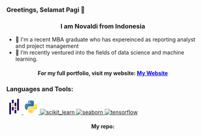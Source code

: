 ### Greetings, Selamat Pagi 👋

<!--
**envaldy/envaldy** is a ✨ _special_ ✨ repository because its `README.md` (this file) appears on your GitHub profile.

Here are some ideas to get you started:-->

<h3 align="center">I am Novaldi from Indonesia</h3>

- 🔭 I'm a recent MBA graduate who has expereinced as reporting analyst and project management
- 🌱 I’m recently ventured into the fields of data science and machine learning.

<h4 align="center">For my full portfolio, visit my website: <a href="https://envaldy.github.io/" style="color: blue;">My Website</a></h4>
<p></p>
<p></p>
<p align="left">
</p>

<h3 align="left">Languages and Tools:</h3>
<p align="left"> <a href="https://pandas.pydata.org/" target="_blank" rel="noreferrer"> <img src="https://raw.githubusercontent.com/devicons/devicon/2ae2a900d2f041da66e950e4d48052658d850630/icons/pandas/pandas-original.svg" alt="pandas" width="40" height="40"/> </a> <a href="https://www.python.org" target="_blank" rel="noreferrer"> <img src="https://raw.githubusercontent.com/devicons/devicon/master/icons/python/python-original.svg" alt="python" width="40" height="40"/> </a> <a href="https://scikit-learn.org/" target="_blank" rel="noreferrer"> <img src="https://upload.wikimedia.org/wikipedia/commons/0/05/Scikit_learn_logo_small.svg" alt="scikit_learn" width="40" height="40"/> </a> <a href="https://seaborn.pydata.org/" target="_blank" rel="noreferrer"> <img src="https://seaborn.pydata.org/_images/logo-mark-lightbg.svg" alt="seaborn" width="40" height="40"/> </a> <a href="https://www.tensorflow.org" target="_blank" rel="noreferrer"> <img src="https://www.vectorlogo.zone/logos/tensorflow/tensorflow-icon.svg" alt="tensorflow" width="40" height="40"/> </a> </p>

<h4 align="center">My repo:</h4>
